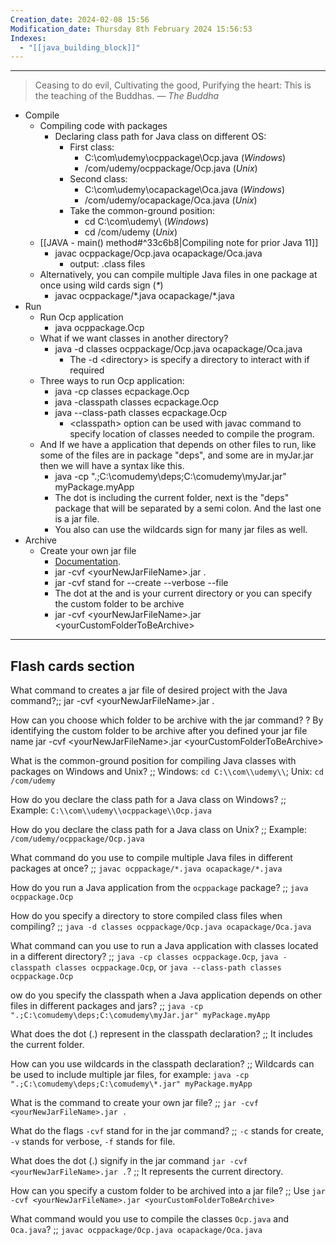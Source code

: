 ```yaml
---
Creation_date: 2024-02-08 15:56
Modification_date: Thursday 8th February 2024 15:56:53
Indexes:
  - "[[java_building_block]]"
---
```



----


> Ceasing to do evil, Cultivating the good, Purifying the heart: This is the teaching of the Buddhas.
> — <cite>The Buddha</cite>
> 
- Compile
	- Compiling code with packages
		- Declaring class path for Java class on different OS: 
			- First class:
				- C:\\com\\udemy\\ocppackage\Ocp.java (*Windows*)
				- \/com\/udemy\/ocppackage\/Ocp.java (*Unix*)
			- Second class: 
				- C:\\com\\udemy\\ocapackage\Oca.java (*Windows*)
				- \/com\/udemy\/ocapackage\/Oca.java (*Unix*)
			- Take the common-ground position:
				- cd C:\\com\\udemy\\ (*Windows*)
				- cd  \/com\/udemy (*Unix*)
	- [[JAVA - main() method#^33c6b8|Compiling note for prior Java 11]]
		- javac ocppackage/Ocp.java ocapackage/Oca.java
			- output: .class files
	- Alternatively, you can compile multiple Java files in one package at once using wild cards sign (*\**)
		- javac ocppackage/\*.java ocapackage/\*.java
- Run
	- Run Ocp application
		- java ocppackage.Ocp
	- What if we want classes in another directory?
		- java -d classes ocppackage/Ocp.java ocapackage/Oca.java
			- The -d \<directory\> is specify a directory to interact with if required
	- Three ways to run Ocp application:
		- java -cp classes ecpackage.Ocp
		- java -classpath classes ecpackage.Ocp
		- java --class-path classes ecpackage.Ocp
			- \<classpath\>  option can be used with javac command to specify location of classes needed to compile the program.
	- And If we have a application that depends on other files to run, like some of the files are in package "deps", and some are in myJar.jar then we will have a syntax like this.
		- java -cp ".;C:\comudemy\deps;C:\comudemy\myJar.jar" myPackage.myApp
		- The dot is including the current folder, next is the "deps" package that will be separated by a semi colon. And the last one is a jar file.
		- You also can use the wildcards sign for many jar files as well.
- Archive
	-  Create your own jar file
		- [Documentation](https://docs.oracle.com/javase/tutorial/deployment/jar/view.html).
		- jar -cvf \<yourNewJarFileName\>.jar . 
		- jar -cvf stand for --create --verbose --file 
		- The dot at the and is your current directory or you can specify the custom folder to be archive
		- jar -cvf \<yourNewJarFileName\>.jar  \<yourCustomFolderToBeArchive\> 



---
## Flash cards section

What command to creates a jar file of desired project with the Java command?;; jar -cvf \<yourNewJarFileName\>.jar .
<!--SR:!2024-08-04,2,190-->

How can you choose which folder to be archive with the jar command?
?
By identifying the custom folder to be archive after you defined your jar file name
jar -cvf \<yourNewJarFileName\>.jar  \<yourCustomFolderToBeArchive\>
<!--SR:!2024-08-04,2,192--> 

What is the common-ground position for compiling Java classes with packages on Windows and Unix? ;; Windows: `cd C:\\com\\udemy\\`; Unix: `cd /com/udemy`

How do you declare the class path for a Java class on Windows? ;; Example: `C:\\com\\udemy\\ocppackage\\Ocp.java`

How do you declare the class path for a Java class on Unix? ;; Example: `/com/udemy/ocppackage/Ocp.java`

What command do you use to compile multiple Java files in different packages at once? ;; `javac ocppackage/*.java ocapackage/*.java`

How do you run a Java application from the `ocppackage` package? ;; `java ocppackage.Ocp`

How do you specify a directory to store compiled class files when compiling? ;; `java -d classes ocppackage/Ocp.java ocapackage/Oca.java`

What command can you use to run a Java application with classes located in a different directory? ;; `java -cp classes ocppackage.Ocp`, `java -classpath classes ocppackage.Ocp`, or `java --class-path classes ocppackage.Ocp`

ow do you specify the classpath when a Java application depends on other files in different packages and jars? ;; `java -cp ".;C:\comudemy\deps;C:\comudemy\myJar.jar" myPackage.myApp`

What does the dot (.) represent in the classpath declaration? ;; It includes the current folder.

How can you use wildcards in the classpath declaration? ;; Wildcards can be used to include multiple jar files, for example: `java -cp ".;C:\comudemy\deps;C:\comudemy\*.jar" myPackage.myApp`

What is the command to create your own jar file? ;; `jar -cvf <yourNewJarFileName>.jar .`

What do the flags `-cvf` stand for in the jar command? ;; `-c` stands for create, `-v` stands for verbose, `-f` stands for file.

What does the dot (.) signify in the jar command `jar -cvf <yourNewJarFileName>.jar .`? ;; It represents the current directory.
<!--SR:!2024-08-05,3,253-->

How can you specify a custom folder to be archived into a jar file? ;; Use `jar -cvf <yourNewJarFileName>.jar <yourCustomFolderToBeArchive>`

What command would you use to compile the classes `Ocp.java` and `Oca.java`? ;; `javac ocppackage/Ocp.java ocapackage/Oca.java`

